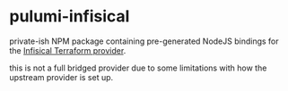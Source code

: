 # pulumi-infisical

private-ish NPM package containing pre-generated NodeJS bindings for the
[Infisical Terraform
provider](https://registry.terraform.io/providers/Infisical/infisical/latest/docs).

this is not a full bridged provider due to some limitations with how the
upstream provider is set up.
